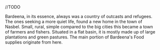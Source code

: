 //TODO

Bardeena, in its essence, always was a country of outcasts and refugees. The ones seeking a more quiet life, found a new home in the town of Nasbel. Small, rural, simple compared to the big cities this became a town of farmers and fishers. Situated in a flat basin, it is mostly made up of large plantations and green pastures. The main portion of Bardeena's Food supplies originate from here.